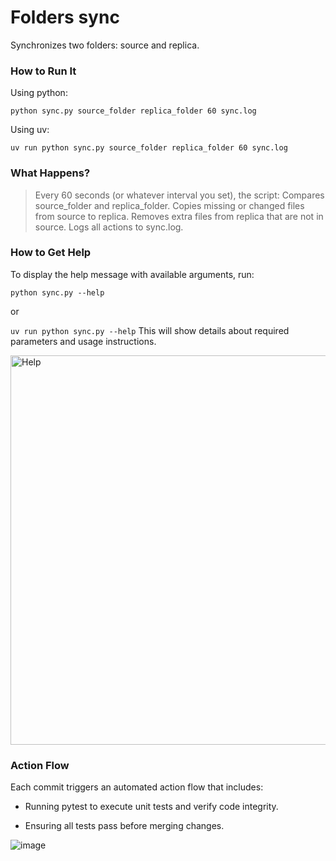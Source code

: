 # Folders sync
Synchronizes two folders: source and replica.



### How to Run It 

Using python:

``python sync.py source_folder replica_folder 60 sync.log``

Using uv:

``uv run python sync.py source_folder replica_folder 60 sync.log``

### What Happens?

>Every 60 seconds (or whatever interval you set), the script:
Compares source_folder and replica_folder.
Copies missing or changed files from source to replica.
Removes extra files from replica that are not in source.
Logs all actions to sync.log.

### How to Get Help

To display the help message with available arguments, run:

``python sync.py --help``

or

``uv run python sync.py --help``
This will show details about required parameters and usage instructions.

<img width="623" alt="Help" src="https://github.com/user-attachments/assets/2515615f-36cb-4ee7-b087-f8ee2972cade" />



### Action Flow

Each commit triggers an automated action flow that includes:

- Running pytest to execute unit tests and verify code integrity.

- Ensuring all tests pass before merging changes.

![image](https://github.com/user-attachments/assets/5b82fede-94dc-4630-b315-4cd59f2900e6)
